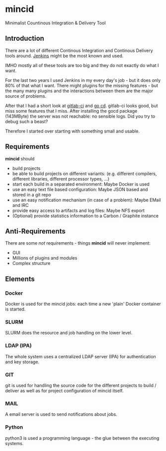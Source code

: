 # mincid
Minimalist Countinous Integration &amp; Delivery Tool

## Introduction
There are a lot of different Continous Integration and Continous
Delivery tools around.  [Jenkins](https://jenkins-ci.org/) might be
the most known and used.

IMHO mostly all of these tools are too big and they do not exactly do
what I want.

For the last two years I used Jenkins in my every day's job - but it
does only 80% of that what I want.  There might plugins for
the missing features - but the many many plugins and the interactions
between them are the major source of problems.

After that I had a short look at
[gitlab-ci](https://about.gitlab.com/gitlab-ci/) and [go
cd](http://www.go.cd/).  gitlab-ci looks good, but miss some features
that I miss.  After installing the gocd package (143MByte) the
server was not reachable: no sensible logs.  Did you try to debug such
a beast?

Therefore I started over starting with something small and usable.

## Requirements
**mincid** should
* build projects
* be able to build projects on different variants: (e.g. different
  compilers, different libraries, different processor types, ...)
* start each build in a separated environment:
  Maybe Docker is used
* use an easy text file based configuration:
  Maybe JSON based and stored in a git repo
* use an easy notification mechanism (in case of a problem):
  Maybe EMail and IRC
* provide easy access to artifacts and log files:
  Maybe NFS export
* (Optional) provide statistics information to a Carbon / Graphite
  instance

## Anti-Requirements
There are some *not* requirements - things **mincid** will never
implement:
* GUI
* Millions of plugins and modules
* Complex structure

## Elements
### Docker
Docker is used for the mincid jobs: each time a new 'plain' Docker
container is started.
### SLURM
SLURM does the resource and job handling on the lower level.
### LDAP (IPA)
The whole system uses a centralized LDAP server (IPA) for
authentication and key storage.
### GIT
git is used for handling the source code for the different projects to
build / deliver as well as for project configuration of mincid itself.
### MAIL
A email server is used to send notifications about jobs.
### Python
python3 is used a programming language - the glue between the
executing systems.

